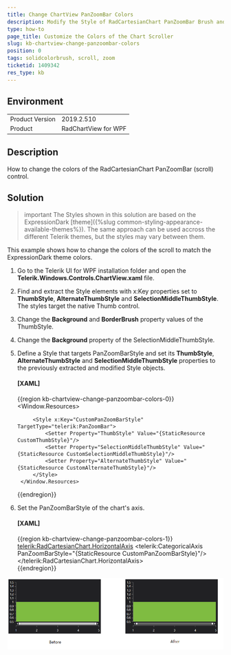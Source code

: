 ```yaml
---
title: Change ChartView PanZoomBar Colors
description: Modify the Style of RadCartesianChart PanZoomBar Brush and Border.
type: how-to
page_title: Customize the Colors of the Chart Scroller
slug: kb-chartview-change-panzoombar-colors 
position: 0
tags: solidcolorbrush, scroll, zoom
ticketid: 1409342
res_type: kb
---
```


## Environment
<table>
    <tbody>
	    <tr>
	    	<td>Product Version</td>
	    	<td>2019.2.510</td>
	    </tr>
	    <tr>
	    	<td>Product</td>
	    	<td>RadChartView for WPF</td>
	    </tr>
    </tbody>
</table>

## Description

How to change the colors of the RadCartesianChart PanZoomBar (scroll) control.

## Solution

>important The Styles shown in this solution are based on the ExpressionDark [theme]({%slug common-styling-appearance-available-themes%}). The same approach can be used accross the different Telerik themes, but the styles may vary between them.

This example shows how to change the colors of the scroll to match the ExpressionDark theme colors.

1. Go to the Telerik UI for WPF installation folder and open the __Telerik.Windows.Controls.ChartView.xaml__ file.
2. Find and extract the Style elements with x:Key properties set to __ThumbStyle__, __AlternateThumbStyle__ and __SelectionMiddleThumbStyle__. The styles target the native Thumb control.
3. Change the __Background__ and __BorderBrush__ property values of the ThumbStyle.
4. Change the __Background__ property of the SelectionMiddleThumbStyle.
5. Define a Style that targets PanZoomBarStyle and set its __ThumbStyle__, __AlternateThumbStyle__ and __SelectionMiddleThumbStyle__ properties to the previously extracted and modified Style objects.

	#### __[XAML]__
	{{region kb-chartview-change-panzoombar-colors-0}}
		<Window.Resources>
			<Style x:Key="CustomThumbStyle" TargetType="Thumb">
				<Setter Property="Width" Value="8"/>
				<Setter Property="VerticalAlignment" Value="Stretch"/>
				<Setter Property="IsTabStop" Value="True"/>
				<Setter Property="BorderThickness" Value="2"/>
				<Setter Property="BorderBrush" Value="#646464"/>
				<Setter Property="Background" Value="#FFFFFF"/>
				<Setter Property="Template">
					<Setter.Value>
						<ControlTemplate TargetType="Thumb">
							<Grid>
								<Grid.InputBindings>
									<MouseBinding MouseAction="LeftDoubleClick" Command="{x:Static telerikChartView:PanZoomBarCommands.ExpandSelectionToMinimum}"/>
								</Grid.InputBindings>
								<Border x:Name="Border" BorderThickness="{TemplateBinding BorderThickness}" BorderBrush="{TemplateBinding BorderBrush}" Background="{TemplateBinding Background}"/>
							</Grid>
						</ControlTemplate>
					</Setter.Value>
				</Setter>
			</Style>
			<Style x:Key="CustomAlternateThumbStyle" TargetType="Thumb" BasedOn="{StaticResource CustomThumbStyle}">
				<Setter Property="Template">
					<Setter.Value>
						<ControlTemplate TargetType="Thumb">
							<Grid>
								<Grid.InputBindings>
									<MouseBinding MouseAction="LeftDoubleClick" Command="{x:Static telerikChartView:PanZoomBarCommands.ExpandSelectionToMaximum}"/>
								</Grid.InputBindings>
								<Border x:Name="Border" BorderThickness="{TemplateBinding BorderThickness}" BorderBrush="{TemplateBinding BorderBrush}" Background="{TemplateBinding Background}"/>
							</Grid>
						</ControlTemplate>
					</Setter.Value>
				</Setter>
			</Style>
			<Style x:Key="CustomSelectionMiddleThumbStyle" TargetType="Thumb">
				<Setter Property="IsTabStop" Value="True"/>
				<Setter Property="Background" Value="#646464"/>
				<Setter Property="Cursor" Value="Hand"/>
				<Setter Property="VerticalAlignment" Value="Stretch"/>
				<Setter Property="Template">
					<Setter.Value>
						<ControlTemplate TargetType="Thumb">
							<Grid>
								<Grid.InputBindings>
									<MouseBinding MouseAction="LeftDoubleClick" Command="{x:Static telerikChartView:PanZoomBarCommands.ExpandSelection}"/>
								</Grid.InputBindings>
								<Border x:Name="Border" BorderBrush="{TemplateBinding BorderBrush}" BorderThickness="{TemplateBinding BorderThickness}" Background="{TemplateBinding Background}"/>
							</Grid>
						</ControlTemplate>
					</Setter.Value>
				</Setter>
			</Style>

			<Style x:Key="CustomPanZoomBarStyle" TargetType="telerik:PanZoomBar">
				<Setter Property="ThumbStyle" Value="{StaticResource CustomThumbStyle}"/>
				<Setter Property="SelectionMiddleThumbStyle" Value="{StaticResource CustomSelectionMiddleThumbStyle}"/>
				<Setter Property="AlternateThumbStyle" Value="{StaticResource CustomAlternateThumbStyle}"/>
			</Style>
		</Window.Resources>   
	{{endregion}}

6. Set the PanZoomBarStyle of the chart's axis.

	#### __[XAML]__
	{{region kb-chartview-change-panzoombar-colors-1}}
		 <telerik:RadCartesianChart.HorizontalAxis>
			<telerik:CategoricalAxis PanZoomBarStyle="{StaticResource CustomPanZoomBarStyle}"/>
		</telerik:RadCartesianChart.HorizontalAxis>  
	{{endregion}}

![](images/kb-chartview-change-panzoombar-colors-0.png)